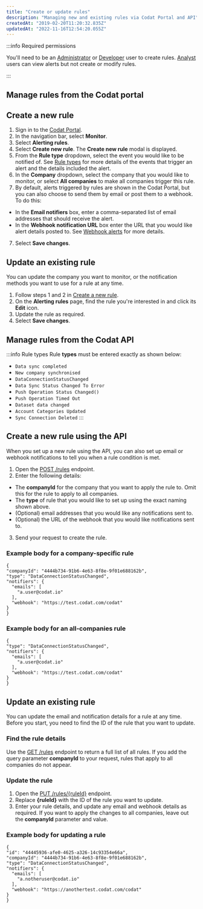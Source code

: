 ```yaml
---
title: "Create or update rules"
description: "Managing new and existing rules via Codat Portal and API"
createdAt: "2019-02-20T11:20:32.835Z"
updatedAt: "2022-11-16T12:54:20.055Z"
---
```


:::info Required permissions

You'll need to be an [Administrator](/user-roles#section-administrator) or [Developer](/user-roles#section-developer) user to create rules. [Analyst](/user-roles#section-analyst) users can view alerts but not create or modify rules.

:::

## Manage rules from the Codat portal

## Create a new rule

1. Sign in to the [Codat Portal](https://app.codat.io).
2. In the navigation bar, select **Monitor**.
3. Select **Alerting rules**.
4. Select **Create new rule**.
   The **Create new rule** modal is displayed.
5. From the **Rule type** dropdown, select the event you would like to be notified of. See [Rule types](/core-rules-types) for more details of the events that trigger an alert and the details included the alert.
6. In the **Company** dropdown, select the company that you would like to monitor, or select **All companies** to make all companies trigger this rule.
7. By default, alerts triggered by rules are shown in the Codat Portal, but you can also choose to send them by email or post them to a webhook. To do this:

- In the **Email notifiers** box, enter a comma-separated list of email addresses that should receive the alert.
- In the **Webhook notification URL** box enter the URL that you would like alert details posted to. See [Webhook alerts](/core-rules-webhooks) for more details.

7. Select **Save changes**.

## Update an existing rule

You can update the company you want to monitor, or the notification methods you want to use for a rule at any time.

1. Follow steps 1 and 2 in [Create a new rule](#section-create-a-new-rule).
2. On the **Alerting rules** page, find the rule you're interested in and click its **Edit** icon.
3. Update the rule as required.
4. Select **Save changes**.

## Manage rules from the Codat API

:::info Rule types
Rule **types** must be entered exactly as shown below:

- `Data sync completed`
- `New company synchronised`
- `DataConnectionStatusChanged`
- `Data Sync Status Changed To Error`
- `Push Operation Status Changed()`
- `Push Operation Timed Out`
- `Dataset data changed`
- `Account Categories Updated`
- `Sync Connection Deleted`
:::

## Create a new rule using the API

When you set up a new rule using the API, you can also set up email or webhook notifications to tell you when a rule condition is met.

1. Open the <a href="https://api.codat.io/swagger/index.html#/Rules/post_rules" target="blank">POST /rules</a> endpoint.
2. Enter the following details:

- The **companyId** for the company that you want to apply the rule to. Omit this for the rule to apply to all companies.
- The **type** of rule that you would like to set up using the exact naming shown above.
- (Optional) email addresses that you would like any notifications sent to.
- (Optional) the URL of the webhook that you would like notifications sent to.

3. Send your request to create the rule.

### Example body for a company-specific rule

```
{
"companyId": "4444b734-91b6-4e63-8f8e-9f01e688162b",
"type": "DataConnectionStatusChanged",
"notifiers": {
  "emails": [
    "a.user@codat.io"
  ],
  "webhook": "https://test.codat.com/codat"
}
}
```

### Example body for an all-companies rule

```
{
"type": "DataConnectionStatusChanged",
"notifiers": {
  "emails": [
    "a.user@codat.io"
  ],
  "webhook": "https://test.codat.com/codat"
}
}
```

## Update an existing rule

You can update the email and notification details for a rule at any time. Before you start, you need to find the ID of the rule that you want to update.

### Find the rule details

Use the <a href="https://api.codat.io/swagger/index.html#/Rules/get_rules" target="blank">GET /rules</a> endpoint to return a full list of all rules. If you add the query parameter **companyId** to your request, rules that apply to all companies do not appear.

### Update the rule

1. Open the <a href="https://api.codat.io/swagger/index.html#/Rules/put_rules__ruleId_" target="blank">PUT /rules/{ruleId}</a> endpoint.
2. Replace **{ruleId}** with the ID of the rule you want to update.
3. Enter your rule details, and update any email and webhook details as required. If you want to apply the changes to all companies, leave out the **companyId** parameter and value.

### Example body for updating a rule

```
{
"id": "44445936-afe0-4625-a326-14c93354e66a",
"companyId": "4444b734-91b6-4e63-8f8e-9f01e688162b",
"type": "DataConnectionStatusChanged",
"notifiers": {
  "emails": [
    "a.notheruser@codat.io"
  ],
  "webhook": "https://anothertest.codat.com/codat"
}
}
```
